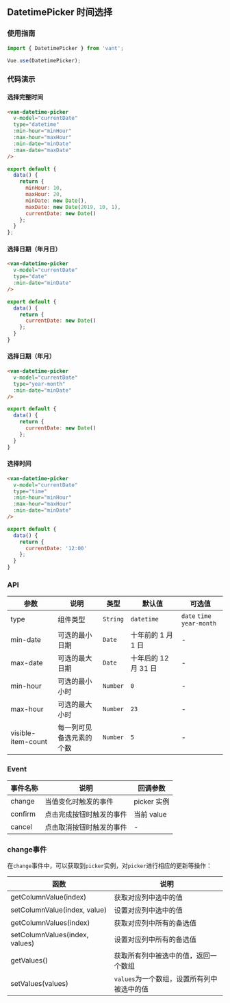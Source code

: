 ## DatetimePicker 时间选择

### 使用指南
``` javascript
import { DatetimePicker } from 'vant';

Vue.use(DatetimePicker);
```

### 代码演示

#### 选择完整时间

```html
<van-datetime-picker
  v-model="currentDate"
  type="datetime"
  :min-hour="minHour"
  :max-hour="maxHour"
  :min-date="minDate"
  :max-date="maxDate"
/>
```

```javascript
export default {
  data() {
    return {
      minHour: 10,
      maxHour: 20,
      minDate: new Date(),
      maxDate: new Date(2019, 10, 1),
      currentDate: new Date()
    };
  }
};
```

#### 选择日期（年月日）

```html
<van-datetime-picker
  v-model="currentDate"
  type="date"
  :min-date="minDate"
/>
```

```js
export default {
  data() {
    return {
      currentDate: new Date()
    };
  }
}
```

#### 选择日期（年月）

```html
<van-datetime-picker
  v-model="currentDate"
  type="year-month"
  :min-date="minDate"
/>
```

```js
export default {
  data() {
    return {
      currentDate: new Date()
    };
  }
}
```

#### 选择时间

```html
<van-datetime-picker
  v-model="currentDate"
  type="time"
  :min-hour="minHour"
  :max-hour="maxHour"
  :min-date="minDate"
/>
```

```js
export default {
  data() {
    return {
      currentDate: '12:00'
    };
  }
}
```

### API

| 参数 | 说明 | 类型 | 默认值 | 可选值 |
|-----------|-----------|-----------|-------------|-------------|
| type | 组件类型 | `String` | `datetime` |  `date` `time` `year-month` |
| min-date | 可选的最小日期 | `Date` | 十年前的 1 月 1 日 | - |
| max-date | 可选的最大日期 | `Date` | 十年后的 12 月 31 日 | - |
| min-hour | 可选的最小小时 | `Number` | `0` | - |
| max-hour | 可选的最大小时 | `Number` | `23` | - |
| visible-item-count | 每一列可见备选元素的个数 | `Number` | `5` | - |

### Event

| 事件名称 | 说明 | 回调参数 |
|-----------|-----------|-----------|
| change | 当值变化时触发的事件 | picker 实例 |
| confirm | 点击完成按钮时触发的事件 | 当前 value |
| cancel | 点击取消按钮时触发的事件 | - |

### change事件

在`change`事件中，可以获取到`picker`实例，对`picker`进行相应的更新等操作：

| 函数 | 说明 |
|-----------|-----------|
| getColumnValue(index) | 获取对应列中选中的值 |
| setColumnValue(index, value) | 设置对应列中选中的值 |
| getColumnValues(index) | 获取对应列中所有的备选值 |
| setColumnValues(index, values) | 设置对应列中所有的备选值 |
| getValues() | 获取所有列中被选中的值，返回一个数组 |
| setValues(values) | `values`为一个数组，设置所有列中被选中的值 |
